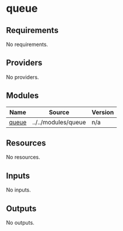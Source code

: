 # queue

<!-- BEGINNING OF PRE-COMMIT-TERRAFORM DOCS HOOK -->
## Requirements

No requirements.

## Providers

No providers.

## Modules

| Name | Source | Version |
|------|--------|---------|
| <a name="module_queue"></a> [queue](#module\_queue) | ../../modules/queue | n/a |

## Resources

No resources.

## Inputs

No inputs.

## Outputs

No outputs.
<!-- END OF PRE-COMMIT-TERRAFORM DOCS HOOK -->

